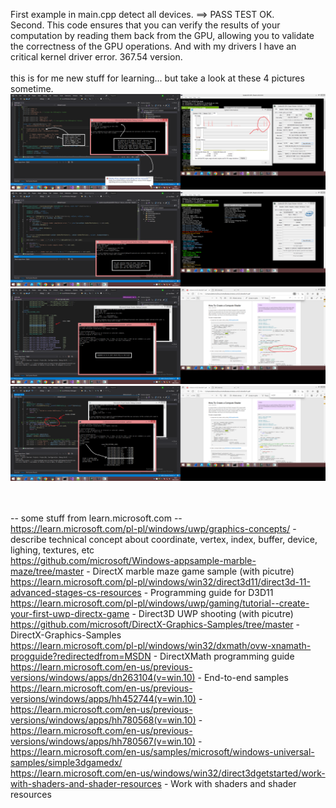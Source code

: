 First example in main.cpp detect all devices. ==> PASS TEST OK.<br />
Second. This code ensures that you can verify the results of your computation by reading them back from the GPU, 
allowing you to validate the correctness of the GPU operations.
And with my drivers I have an critical kernel driver error. 367.54 version.
<br /><br />
this is for me new stuff for learning... but take a look at these 4 pictures sometime. 
![dump](https://raw.githubusercontent.com/KarolDuracz/scratchpad/main/Win32/Direct3D11%20and%20Intel3000%20or%20NvidiaGT540M/17%20-%2005-09-2024%20-%20ok%20na%20razie%20tyle%20wiem.png)
![dump](https://raw.githubusercontent.com/KarolDuracz/scratchpad/main/Win32/Direct3D11%20and%20Intel3000%20or%20NvidiaGT540M/18%20-%2005-09-2024%20-%20cd.png)
![dump](https://raw.githubusercontent.com/KarolDuracz/scratchpad/main/Win32/Direct3D11%20and%20Intel3000%20or%20NvidiaGT540M/19%20-%2005-09-2024%20-%20intel%203000%20featurs%20level%20test.png)
![dump](https://raw.githubusercontent.com/KarolDuracz/scratchpad/main/Win32/Direct3D11%20and%20Intel3000%20or%20NvidiaGT540M/20%20-%2005-09-2024%20-%20cd.png)

<br /><br />
-- some stuff from learn.microsoft.com -- <br />
https://learn.microsoft.com/pl-pl/windows/uwp/graphics-concepts/ - describe technical concept about coordinate, vertex, index, buffer, device, lighing, textures, etc <br />
https://github.com/microsoft/Windows-appsample-marble-maze/tree/master - DirectX marble maze game sample (with picutre)<br />
https://learn.microsoft.com/pl-pl/windows/win32/direct3d11/direct3d-11-advanced-stages-cs-resources - Programming guide for D3D11 <br />
https://learn.microsoft.com/pl-pl/windows/uwp/gaming/tutorial--create-your-first-uwp-directx-game - Direct3D UWP shooting (with picutre)<br />
https://github.com/microsoft/DirectX-Graphics-Samples/tree/master - DirectX-Graphics-Samples <br />
https://learn.microsoft.com/pl-pl/windows/win32/dxmath/ovw-xnamath-progguide?redirectedfrom=MSDN - DirectXMath programming guide <br />
https://learn.microsoft.com/en-us/previous-versions/windows/apps/dn263104(v=win.10) - End-to-end samples <br />
https://learn.microsoft.com/en-us/previous-versions/windows/apps/hh452744(v=win.10) - <br />
https://learn.microsoft.com/en-us/previous-versions/windows/apps/hh780568(v=win.10) - <br />
https://learn.microsoft.com/en-us/previous-versions/windows/apps/hh780567(v=win.10) - <br />
https://learn.microsoft.com/en-us/samples/microsoft/windows-universal-samples/simple3dgamedx/ <br />
https://learn.microsoft.com/en-us/windows/win32/direct3dgetstarted/work-with-shaders-and-shader-resources - Work with shaders and shader resources
